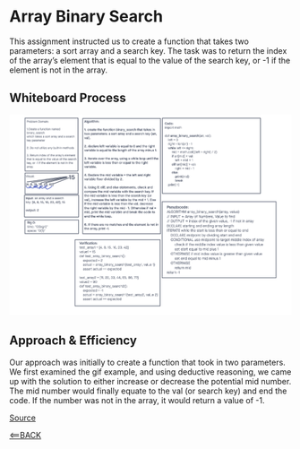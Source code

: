 # Array Binary Search
This assignment instructed us to create a function that takes two parameters: a sort array and a search key. The task was to return the index of the array’s element that is equal to the value of the search key, or -1 if the element is not in the array.

## Whiteboard Process
![Code Challenge 03](./Images/array-insert-shift.png)

## Approach & Efficiency
Our approach was initially to create a function that took in two parameters. We first examined the gif example, and using deductive reasoning, we came up with the solution to either increase or decrease the potential mid number. The mid number would finally equate to the val (or search key) and end the code. If the number was not in the array, it would return a value of -1.

[Source](https://en.wikipedia.org/wiki/Binary_search_algorithm)

[<==BACK](../../README.md)
